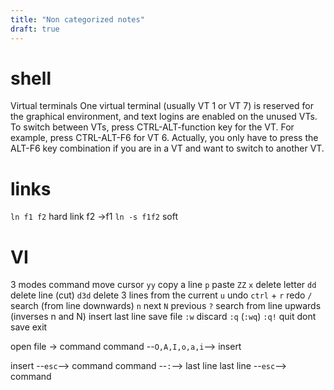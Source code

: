 ```yaml
---
title: "Non categorized notes"
draft: true
---
```

        
# shell

Virtual terminals
One virtual terminal (usually VT 1 or VT 7) is reserved for the graphical environment, and text logins are enabled on the unused VTs. 
To switch between VTs, press CTRL-ALT-function key for the VT. For example, press CTRL-ALT-F6 for VT 6. Actually, you only have to press the ALT-F6 key combination if you are in a VT and want to switch to another VT.



# links

`ln f1 f2`  hard link f2 ->f1
`ln -s f1f2` soft

# VI

3 modes
    command
        move cursor
        `yy` copy a line
        `p` paste
        `ZZ`
        `x` delete letter
        `dd` delete line (cut)
        `d3d` delete 3 lines from the current
        `u` undo
        `ctrl` + `r` redo
        `/` search (from line downwards)
        `n` next
        `N` previous
        `?` search from line upwards (inverses n and N)
    insert
    last line
        save file `:w`
        discard `:q` (`:wq`)
            `:q!` quit dont save
        exit

open file -> command
command --`O,A,I,o,a,i`--> insert

insert --`esc`--> command
command --`:`--> last line
last line --`esc`--> command